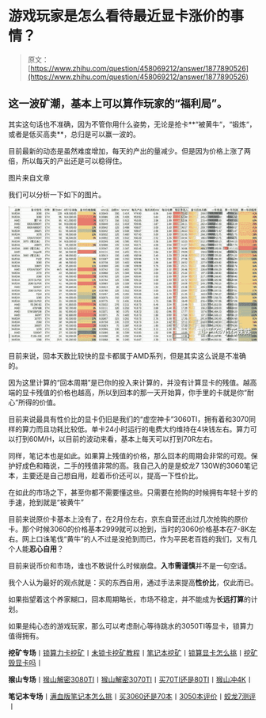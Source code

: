 <!--yml
category: 挖矿
date: 2022-06-26 00:00:00
-->

# 游戏玩家是怎么看待最近显卡涨价的事情？

> 原文：[https://www.zhihu.com/question/458069212/answer/1877890526](https://www.zhihu.com/question/458069212/answer/1877890526)

 ## 这一波矿潮，基本上可以算作玩家的“福利局”。

其实这句话也不准确，因为不管你用什么姿势，无论是抢卡**“被黄牛“，“锻炼“，或者是低买高卖**，总归是可以赢一波的。

目前最新的动态是虽然难度增加，每天的产出的量减少。但是因为价格上涨了两倍，所以每天的产出还是可以稳得住。

图片来自文章

[](https://zhuanlan.zhihu.com/p/355955385)

我们可以分析一下如下的图片。

![](img/fc1f9b4689b4b5f8d233afe7c9ff0319.png)

目前来说，回本天数比较快的显卡都属于AMD系列，但是其实这么说是不准确的。

因为这里计算的“回本周期”是已你的投入来计算的，并没有计算显卡的残值。越高端的显卡残值的价格也越高，所以到回本的那一天开始算，你手里的卡就是你“耐心”所得的价值。

目前来说最具有性价比的显卡仍旧是我们的“虚空神卡”3060TI，拥有着和3070同样的算力而且功耗比较低。单卡24小时运行的电费大约维持在4块钱左右。算力可以打到60M/H，以目前的波动来看，基本上每天可以打到70R左右。

同样，笔记本也是如此。如果算上残值的价格，那么回本的周期会非常的可观。保护好成色和箱说，二手的残值非常的高。我自己入的是是蛟龙7 130W的3060笔记本，主要还是自己想自用，趁着币价还可以，提高一下性价比。

[](https://zhuanlan.zhihu.com/p/360451565)

在如此的市场之下，甚至你都不需要懂这些。只需要在抢购的时候拥有年轻十岁的手速，抢到就是“被黄牛”

目前来说原价卡基本上没有了，在2月份左右，京东自营还出过几次抢购的原价卡。那个时候3060的价格基本2999就可以抢到，当时的3060价格基本在7-8K左右。网上口诛笔伐“黄牛”的人不过是没抢到而已，作为平民老百姓的我们，又有几个人能**忍心自用**？

目前来说币价和市场，谁也不敢说什么时候崩盘。**入市需谨慎**并不是一句空话。

我个人认为最好的观点就是：买的东西自用，通过手法来提高**性价比**，仅此而已。

如果指望着这个养家糊口，回本周期略长，市场不稳定，并不能成为**长远打算**的计划。

如果是纯心态的游戏玩家，那么可以考虑耐心等待跳水的3050TI等显卡，锁算力值得拥有。

**挖矿专场**丨[锁算力卡挖矿](https://zhuanlan.zhihu.com/p/399409039)丨[未锁卡挖矿教程](https://zhuanlan.zhihu.com/p/355955385)丨[笔记本挖矿](https://zhuanlan.zhihu.com/p/360451565)丨[锁算显卡怎么挑](https://zhuanlan.zhihu.com/p/374342633)丨[挖矿毁显卡吗](https://zhuanlan.zhihu.com/p/358944242)丨

**猴山专场**丨[猴山解密3080TI](https://zhuanlan.zhihu.com/p/379179943)丨[猴山解密3070TI](https://zhuanlan.zhihu.com/p/379428935)丨[买70TI还是80TI](https://zhuanlan.zhihu.com/p/379846007)丨[猴山冲4K](https://zhuanlan.zhihu.com/p/380129626)丨

**笔记本专场**丨[满血版笔记本怎么挑](https://zhuanlan.zhihu.com/p/374748213)丨[买3060还是70本](https://www.zhihu.com/question/447817962/answer/1909204347)丨[3050本评价](https://www.zhihu.com/question/462045112/answer/1913547325)丨[蛟龙7测评](https://zhuanlan.zhihu.com/p/369226521)丨